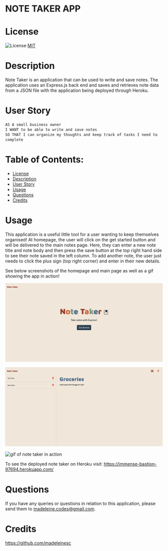 # NOTE TAKER APP

# License
![License](https://img.shields.io/badge/License-MIT-9cf)
[MIT](https://opensource.org/licenses/MIT)

# Description
Note Taker is an application that can be used to write and save notes. The application uses an Express.js back end and saves and retrieves note data from a JSON file with the application being deployed through Heroku.

# User Story
```
AS A small business owner
I WANT to be able to write and save notes
SO THAT I can organize my thoughts and keep track of tasks I need to complete
```

# Table of Contents:
- [License](#license)
- [Description](#description)
- [User Story](#userstory)
- [Usage](#usage)
- [Questions](#questions)
- [Credits](#credits)
  

# Usage
This application is a useful little tool for a user wanting to keep themselves organised! At homepage, the user will click on the get started button and will be delivered to the main notes page. Here, they can enter a new note title and note body and then press the save button at the top right hand side to see their note saved in the left column. To add another note, the user just needs to click the plus sign (top right corner) and enter in their new details.

See below screenshots of the homepage and main page as well as a gif showing the app in action! 

![homepage for note taker app](./images/homepage.png)

![mainpage for note taker app](./images/mainpage.png)

![gif of note taker in action](./images/notetaker.gif)

To see the deployed note taker on Heroku visit: https://immense-bastion-97694.herokuapp.com/


# Questions
If you have any queries or questions in relation to this application, please send them to madeleine.codes@gmail.com.

# Credits
https://github.com/madeleinesc

